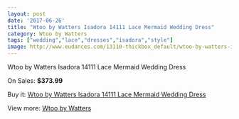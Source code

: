 ```yaml
---
layout: post
date: '2017-06-26'
title: "Wtoo by Watters Isadora 14111 Lace Mermaid Wedding Dress"
category: Wtoo by Watters
tags: ["wedding","lace","dresses","isadora","style"]
image: http://www.eudances.com/13110-thickbox_default/wtoo-by-watters-isadora-14111-lace-mermaid-wedding-dress.jpg
---
```

Wtoo by Watters Isadora 14111 Lace Mermaid Wedding Dress

On Sales: **$373.99**
<a href="https://www.eudances.com/en/wtoo-by-watters/3977-wtoo-by-watters-isadora-14111-lace-mermaid-wedding-dress.html"><amp-img layout="responsive" width="600" height="600" src="//www.eudances.com/13110-thickbox_default/wtoo-by-watters-isadora-14111-lace-mermaid-wedding-dress.jpg" alt="Wtoo by Watters Isadora 14111 Lace Mermaid Wedding Dress 0" /></a>
<a href="https://www.eudances.com/en/wtoo-by-watters/3977-wtoo-by-watters-isadora-14111-lace-mermaid-wedding-dress.html"><amp-img layout="responsive" width="600" height="600" src="//www.eudances.com/13114-thickbox_default/wtoo-by-watters-isadora-14111-lace-mermaid-wedding-dress.jpg" alt="Wtoo by Watters Isadora 14111 Lace Mermaid Wedding Dress 1" /></a>
<a href="https://www.eudances.com/en/wtoo-by-watters/3977-wtoo-by-watters-isadora-14111-lace-mermaid-wedding-dress.html"><amp-img layout="responsive" width="600" height="600" src="//www.eudances.com/13113-thickbox_default/wtoo-by-watters-isadora-14111-lace-mermaid-wedding-dress.jpg" alt="Wtoo by Watters Isadora 14111 Lace Mermaid Wedding Dress 2" /></a>
<a href="https://www.eudances.com/en/wtoo-by-watters/3977-wtoo-by-watters-isadora-14111-lace-mermaid-wedding-dress.html"><amp-img layout="responsive" width="600" height="600" src="//www.eudances.com/13112-thickbox_default/wtoo-by-watters-isadora-14111-lace-mermaid-wedding-dress.jpg" alt="Wtoo by Watters Isadora 14111 Lace Mermaid Wedding Dress 3" /></a>
<a href="https://www.eudances.com/en/wtoo-by-watters/3977-wtoo-by-watters-isadora-14111-lace-mermaid-wedding-dress.html"><amp-img layout="responsive" width="600" height="600" src="//www.eudances.com/13111-thickbox_default/wtoo-by-watters-isadora-14111-lace-mermaid-wedding-dress.jpg" alt="Wtoo by Watters Isadora 14111 Lace Mermaid Wedding Dress 4" /></a>

Buy it: [Wtoo by Watters Isadora 14111 Lace Mermaid Wedding Dress](https://www.eudances.com/en/wtoo-by-watters/3977-wtoo-by-watters-isadora-14111-lace-mermaid-wedding-dress.html "Wtoo by Watters Isadora 14111 Lace Mermaid Wedding Dress")

View more: [Wtoo by Watters](https://www.eudances.com/en/49-wtoo-by-watters "Wtoo by Watters")